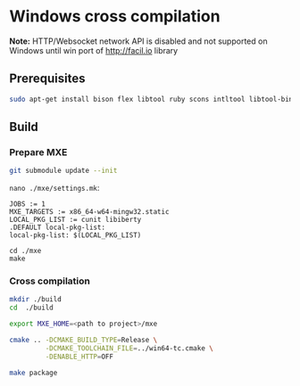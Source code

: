 # Windows cross compilation

**Note:** HTTP/Websocket network API is disabled and not supported
on Windows until win port of http://facil.io library

## Prerequisites

```sh
sudo apt-get install bison flex libtool ruby scons intltool libtool-bin p7zip-full wine
```

## Build

### Prepare MXE

```sh
git submodule update --init
```

`nano ./mxe/settings.mk`:

```
JOBS := 1
MXE_TARGETS := x86_64-w64-mingw32.static
LOCAL_PKG_LIST := cunit libiberty
.DEFAULT local-pkg-list:
local-pkg-list: $(LOCAL_PKG_LIST)
```

```
cd ./mxe
make
```

### Cross compilation

```bash
mkdir ./build
cd  ./build

export MXE_HOME=<path to project>/mxe

cmake .. -DCMAKE_BUILD_TYPE=Release \
         -DCMAKE_TOOLCHAIN_FILE=../win64-tc.cmake \
         -DENABLE_HTTP=OFF

make package
```